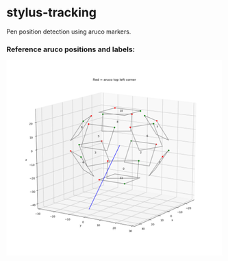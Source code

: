 # stylus-tracking

Pen position detection using aruco markers.


### Reference aruco positions and labels:

![aruco positions and labels](res/dodecahedron_with_aruco_labels.png)


